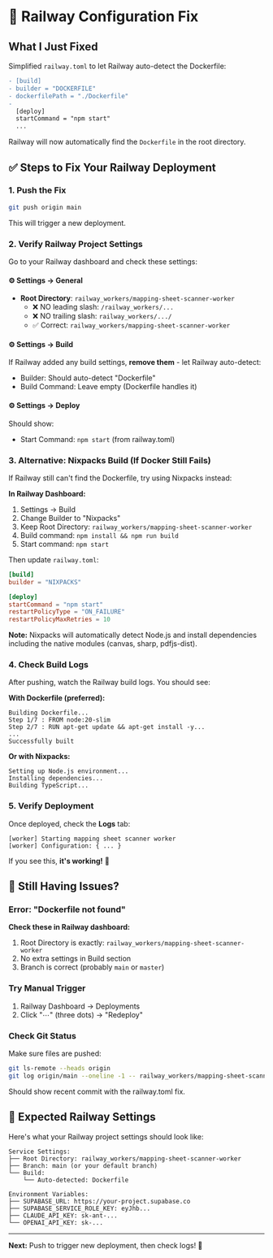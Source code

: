 # 🔧 Railway Configuration Fix

## What I Just Fixed

Simplified `railway.toml` to let Railway auto-detect the Dockerfile:

```diff
- [build]
- builder = "DOCKERFILE"
- dockerfilePath = "./Dockerfile"
-
  [deploy]
  startCommand = "npm start"
  ...
```

Railway will now automatically find the `Dockerfile` in the root directory.

## ✅ Steps to Fix Your Railway Deployment

### 1. Push the Fix

```bash
git push origin main
```

This will trigger a new deployment.

### 2. Verify Railway Project Settings

Go to your Railway dashboard and check these settings:

#### ⚙️ Settings → General
- **Root Directory**: `railway_workers/mapping-sheet-scanner-worker`
  - ❌ NO leading slash: `/railway_workers/...`
  - ❌ NO trailing slash: `railway_workers/.../`
  - ✅ Correct: `railway_workers/mapping-sheet-scanner-worker`

#### ⚙️ Settings → Build
If Railway added any build settings, **remove them** - let Railway auto-detect:
- Builder: Should auto-detect "Dockerfile"
- Build Command: Leave empty (Dockerfile handles it)

#### ⚙️ Settings → Deploy
Should show:
- Start Command: `npm start` (from railway.toml)

### 3. Alternative: Nixpacks Build (If Docker Still Fails)

If Railway still can't find the Dockerfile, try using Nixpacks instead:

**In Railway Dashboard:**
1. Settings → Build
2. Change Builder to "Nixpacks" 
3. Keep Root Directory: `railway_workers/mapping-sheet-scanner-worker`
4. Build command: `npm install && npm run build`
5. Start command: `npm start`

Then update `railway.toml`:

```toml
[build]
builder = "NIXPACKS"

[deploy]
startCommand = "npm start"
restartPolicyType = "ON_FAILURE"
restartPolicyMaxRetries = 10
```

**Note:** Nixpacks will automatically detect Node.js and install dependencies including the native modules (canvas, sharp, pdfjs-dist).

### 4. Check Build Logs

After pushing, watch the Railway build logs. You should see:

**With Dockerfile (preferred):**
```
Building Dockerfile...
Step 1/7 : FROM node:20-slim
Step 2/7 : RUN apt-get update && apt-get install -y...
...
Successfully built
```

**Or with Nixpacks:**
```
Setting up Node.js environment...
Installing dependencies...
Building TypeScript...
```

### 5. Verify Deployment

Once deployed, check the **Logs** tab:
```
[worker] Starting mapping sheet scanner worker
[worker] Configuration: { ... }
```

If you see this, **it's working!** 🎉

## 🐛 Still Having Issues?

### Error: "Dockerfile not found"
**Check these in Railway dashboard:**
1. Root Directory is exactly: `railway_workers/mapping-sheet-scanner-worker`
2. No extra settings in Build section
3. Branch is correct (probably `main` or `master`)

### Try Manual Trigger
1. Railway Dashboard → Deployments
2. Click "⋯" (three dots) → "Redeploy"

### Check Git Status
Make sure files are pushed:
```bash
git ls-remote --heads origin
git log origin/main --oneline -1 -- railway_workers/mapping-sheet-scanner-worker/
```

Should show recent commit with the railway.toml fix.

## 📸 Expected Railway Settings

Here's what your Railway project settings should look like:

```
Service Settings:
├── Root Directory: railway_workers/mapping-sheet-scanner-worker
├── Branch: main (or your default branch)
└── Build:
    └── Auto-detected: Dockerfile

Environment Variables:
├── SUPABASE_URL: https://your-project.supabase.co
├── SUPABASE_SERVICE_ROLE_KEY: eyJhb...
├── CLAUDE_API_KEY: sk-ant-...
└── OPENAI_API_KEY: sk-...
```

---

**Next:** Push to trigger new deployment, then check logs! 🚀

